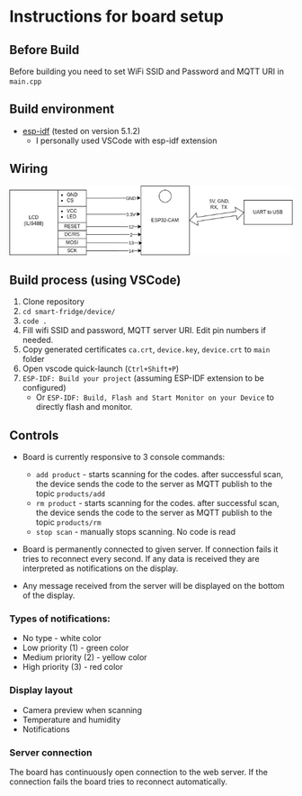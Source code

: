 # Instructions for board setup
## Before Build
Before building you need to set WiFi SSID and Password and MQTT URI in `main.cpp`

## Build environment
- [esp-idf](https://github.com/espressif/esp-idf) (tested on version 5.1.2) 
    - I personally used VSCode with esp-idf extension

## Wiring
![Wiring](../connection.drawio.png)

## Build process (using VSCode)
1. Clone repository
2. `cd smart-fridge/device/`
3. `code .`
4. Fill wifi SSID and password, MQTT server URI. Edit pin numbers if needed.
5. Copy generated certificates `ca.crt`, `device.key`, `device.crt` to `main` folder
6. Open vscode quick-launch (`Ctrl+Shift+P`)
7. `ESP-IDF: Build your project` (assuming ESP-IDF extension to be configured)
    - Or `ESP-IDF: Build, Flash and Start Monitor on your Device` to directly flash and monitor.

## Controls
- Board is currently responsive to 3 console commands:
    - `add product` - starts scanning for the codes. after successful scan, the device sends the code to the server as MQTT publish to the topic `products/add`
    - `rm product` - starts scanning for the codes. after successful scan, the device sends the code to the server as MQTT publish to the topic `products/rm`
    - `stop scan` - manually stops scanning. No code is read

- Board is permanently connected to given server. If connection fails it tries to reconnect every second. If any data is received they are interpreted as notifications on the display.

- Any message received from the server will be displayed on the bottom of the display.

### Types of notifications:
- No type - white color
- Low priority (1) - green color
- Medium priority (2) - yellow color
- High priority (3) - red color

### Display layout
- Camera preview when scanning
- Temperature and humidity
- Notifications

### Server connection
The board has continuously open connection to the web server. If the connection fails the board tries to reconnect automatically.
